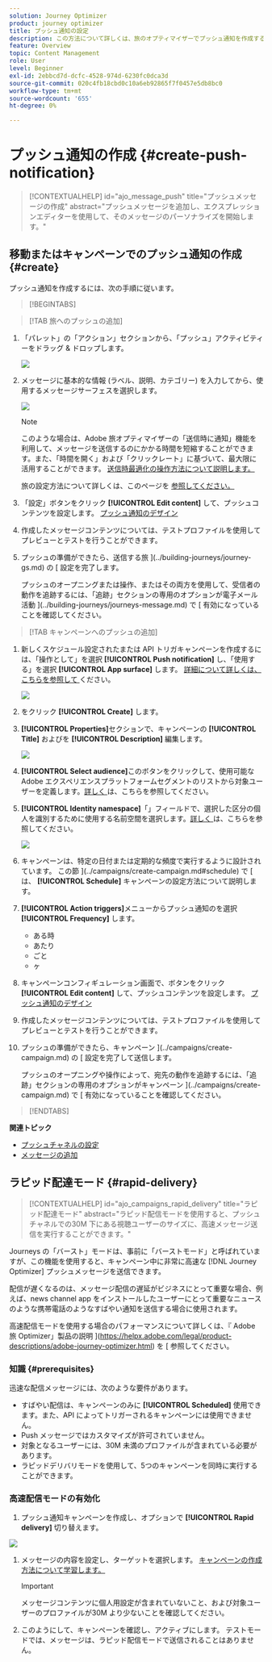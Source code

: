 ```yaml
---
solution: Journey Optimizer
product: journey optimizer
title: プッシュ通知の設定
description: この方法について詳しくは、旅のオプティマイザーでプッシュ通知を作成する方法を説明します。
feature: Overview
topic: Content Management
role: User
level: Beginner
exl-id: 2ebbcd7d-dcfc-4528-974d-6230fc0dca3d
source-git-commit: 020c4fb18cbd0c10a6eb92865f7f0457e5db8bc0
workflow-type: tm+mt
source-wordcount: '655'
ht-degree: 0%

---
```


# プッシュ通知の作成 {#create-push-notification}

>[!CONTEXTUALHELP]
>id="ajo_message_push"
>title="プッシュメッセージの作成"
>abstract="プッシュメッセージを追加し、エクスプレッションエディターを使用して、そのメッセージのパーソナライズを開始します。"

## 移動またはキャンペーンでのプッシュ通知の作成 {#create}

プッシュ通知を作成するには、次の手順に従います。

>[!BEGINTABS]

>[!TAB 旅へのプッシュの追加]

1. 「パレット」の「アクション」セクションから、「プッシュ」アクティビティーをドラッグ &amp; ドロップします。

   ![](assets/push_create_1.png)

1. メッセージに基本的な情報 (ラベル、説明、カテゴリー) を入力してから、使用するメッセージサーフェスを選択します。

   ![](assets/push_create_2.png)

   >[!NOTE]
   >
   >このような場合は、Adobe 旅オプティマイザーの「送信時に通知」機能を利用して、メッセージを送信するのにかかる時間を短縮することができます。また、「時間を開く」および「クリックレート」に基づいて、最大限に活用することができます。 [送信時最適化の操作方法について説明します。](../building-journeys/journeys-message.md#send-time-optimization)

   旅の設定方法について詳しくは、このページを [ 参照してください。](../building-journeys/journey-gs.md)

1. 「設定」ボタンをクリック **[!UICONTROL Edit content]** して、プッシュコンテンツを設定します。 [プッシュ通知のデザイン](design-push.md)

1. 作成したメッセージコンテンツについては、テストプロファイルを使用してプレビューとテストを行うことができます。

1. プッシュの準備ができたら、送信する旅 ](../building-journeys/journey-gs.md) の [ 設定を完了します。

   プッシュのオープニングまたは操作、またはその両方を使用して、受信者の動作を追跡するには、「追跡」セクションの専用のオプションが電子メール活動 ](../building-journeys/journeys-message.md) で [ 有効になっていることを確認してください。

>[!TAB キャンペーンへのプッシュの追加]

1. 新しくスケジュール設定されたまたは API トリガキャンペーンを作成するには、「操作として」を選択 **[!UICONTROL Push notification]** し、「使用する」を選択 **[!UICONTROL App surface]** します。 [詳細について詳しくは、こちらを参照して ](push-configuration.md) ください。

   ![](assets/push_create_3.png)

1. をクリック **[!UICONTROL Create]** します。

1. **[!UICONTROL Properties]**&#x200B;セクションで、キャンペーンの **[!UICONTROL Title]** およびを **[!UICONTROL Description]** 編集します。

   ![](assets/push_create_4.png)

1. **[!UICONTROL Select audience]**&#x200B;このボタンをクリックして、使用可能な Adobe エクスペリエンスプラットフォームセグメントのリストから対象ユーザーを定義します。[詳しく ](../segment/about-segments.md) は、こちらを参照してください。

1. **[!UICONTROL Identity namespace]**「」フィールドで、選択した区分の個人を識別するために使用する名前空間を選択します。[詳しく ](../event/about-creating.md#select-the-namespace) は、こちらを参照してください。

   ![](assets/push_create_5.png)

1. キャンペーンは、特定の日付または定期的な頻度で実行するように設計されています。 この節 ](../campaigns/create-campaign.md#schedule) で [ は、 **[!UICONTROL Schedule]** キャンペーンの設定方法について説明します。

1. **[!UICONTROL Action triggers]**&#x200B;メニューからプッシュ通知のを選択 **[!UICONTROL Frequency]** します。

   * ある時
   * あたり
   * ごと
   * ヶ

1. キャンペーンコンフィギュレーション画面で、ボタンをクリック **[!UICONTROL Edit content]** して、プッシュコンテンツを設定します。 [プッシュ通知のデザイン](design-push.md)

1. 作成したメッセージコンテンツについては、テストプロファイルを使用してプレビューとテストを行うことができます。

1. プッシュの準備ができたら、キャンペーン ](../campaigns/create-campaign.md) の [ 設定を完了して送信します。

   プッシュのオープニングや操作によって、宛先の動作を追跡するには、「追跡」セクションの専用のオプションがキャンペーン ](../campaigns/create-campaign.md) で [ 有効になっていることを確認してください。

>[!ENDTABS]

**関連トピック**

* [プッシュチャネルの設定](push-gs.md)
* [メッセージの追加](../building-journeys/journeys-message.md)

## ラピッド配達モード {#rapid-delivery}

>[!CONTEXTUALHELP]
>id="ajo_campaigns_rapid_delivery"
>title="ラピッド配達モード"
>abstract="ラピッド配信モードを使用すると、プッシュチャネルでの30M 下にある視聴ユーザーのサイズに、高速メッセージ送信を実行することができます。"

Journeys の「バースト」モードは、事前に「バーストモード」と呼ばれていますが、この機能を使用すると、キャンペーン中に非常に高速な [!DNL Journey Optimizer] プッシュメッセージを送信できます。

配信が遅くなるのは、メッセージ配信の遅延がビジネスにとって重要な場合、例えば、news channel app をインストールしたユーザーにとって重要なニュースのような携帯電話のようなすばやい通知を送信する場合に使用されます。

高速配信モードを使用する場合のパフォーマンスについて詳しくは、『 Adobe 旅 Optimizer」製品の説明 ](https://helpx.adobe.com/legal/product-descriptions/adobe-journey-optimizer.html) を [ 参照してください。

### 知識 {#prerequisites}

迅速な配信メッセージには、次のような要件があります。

* すばやい配信は、キャンペーンのみに **[!UICONTROL Scheduled]** 使用できます。また、API によってトリガーされるキャンペーンには使用できません。
* Push メッセージではカスタマイズが許可されていません。
* 対象となるユーザーには、30M 未満のプロファイルが含まれている必要があります。
* ラピッドデリバリモードを使用して、5つのキャンペーンを同時に実行することができます。

### 高速配信モードの有効化

1. プッシュ通知キャンペーンを作成し、オプションで **[!UICONTROL Rapid delivery]** 切り替えます。

![](assets/create-campaign-burst.png)

1. メッセージの内容を設定し、ターゲットを選択します。 [キャンペーンの作成方法について学習します。](#create)

   >[!IMPORTANT]
   >
   >メッセージコンテンツに個人用設定が含まれていないこと、および対象ユーザーのプロファイルが30M より少ないことを確認してください。

1. このようにして、キャンペーンを確認し、アクティブにします。 テストモードでは、メッセージは、ラピッド配信モードで送信されることはありません。